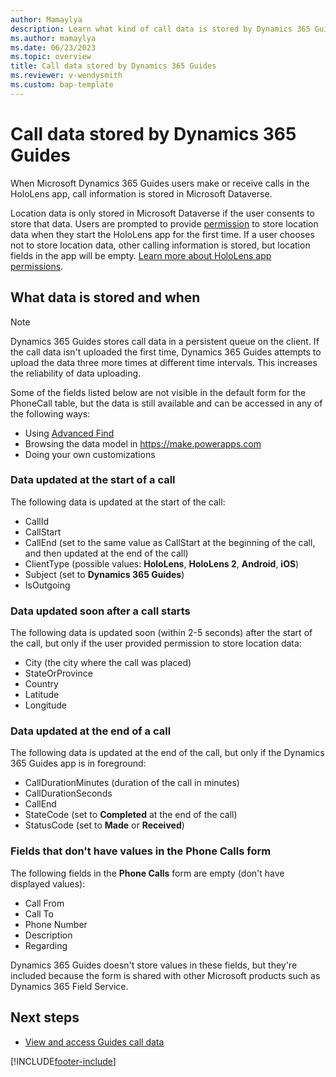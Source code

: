 ```yaml
---
author: Mamaylya
description: Learn what kind of call data is stored by Dynamics 365 Guides
ms.author: mamaylya
ms.date: 06/23/2023
ms.topic: overview
title: Call data stored by Dynamics 365 Guides
ms.reviewer: v-wendysmith
ms.custom: bap-template
---
```


# Call data stored by Dynamics 365 Guides

When Microsoft Dynamics 365 Guides users make or receive calls in the HoloLens app, call information is stored in Microsoft Dataverse.

Location data is only stored in Microsoft Dataverse if the user consents to store that data. Users are prompted to provide [permission](hololens-permissions.md) to store location data when they start the HoloLens app for the first time. If a user chooses not to store location data, other calling information is stored, but location fields in the app will be empty. [Learn more about HoloLens app permissions](hololens-permissions.md).

## What data is stored and when

> [!NOTE]
> Dynamics 365 Guides stores call data in a persistent queue on the client. If the call data isn't uploaded the first time, Dynamics 365 Guides attempts to  upload the data three more times at different time intervals. This increases the reliability of data uploading.

Some of the fields listed below are not visible in the default form for the PhoneCall table, but the data is still available and can be accessed in any of the following ways:

- Using [Advanced Find](/power-apps/user/advanced-find)
- Browsing the data model in https://make.powerapps.com
- Doing your own customizations

### Data updated at the start of a call

The following data is updated at the start of the call:

- CallId
- CallStart
- CallEnd (set to the same value as CallStart at the beginning of the call, and then updated at the end of the call)
- ClientType (possible values: **HoloLens**, **HoloLens 2**, **Android**, **iOS**)
- Subject (set to **Dynamics 365 Guides**)
- IsOutgoing

### Data updated soon after a call starts

The following data is updated soon (within 2-5 seconds) after the start of the call, but only if the user provided permission to store location data:

- City (the city where the call was placed)
- StateOrProvince
- Country
- Latitude
- Longitude

### Data updated at the end of a call

The following data is updated at the end of the call, but only if the Dynamics 365 Guides app is in foreground:

- CallDurationMinutes (duration of the call in minutes)
- CallDurationSeconds
- CallEnd
- StateCode (set to **Completed** at the end of the call)
- StatusCode (set to **Made** or **Received**)

### Fields that don't have values in the Phone Calls form

The following fields in the **Phone Calls** form are empty (don't have displayed values):

- Call From
- Call To
- Phone Number
- Description
- Regarding

Dynamics 365 Guides doesn't store values in these fields, but they're included because the form is shared with other Microsoft products such as Dynamics 365 Field Service.

## Next steps

- [View and access Guides call data](call-logging.md)

[!INCLUDE[footer-include](../includes/footer-banner.md)]
